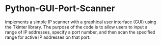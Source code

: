 # Python-GUI-Port-Scanner
implements a simple IP scanner with a graphical user interface (GUI) using the Tkinter library. The purpose of the code is to allow users to input a range of IP addresses, specify a port number, and then scan the specified range for active IP addresses on that port. 
